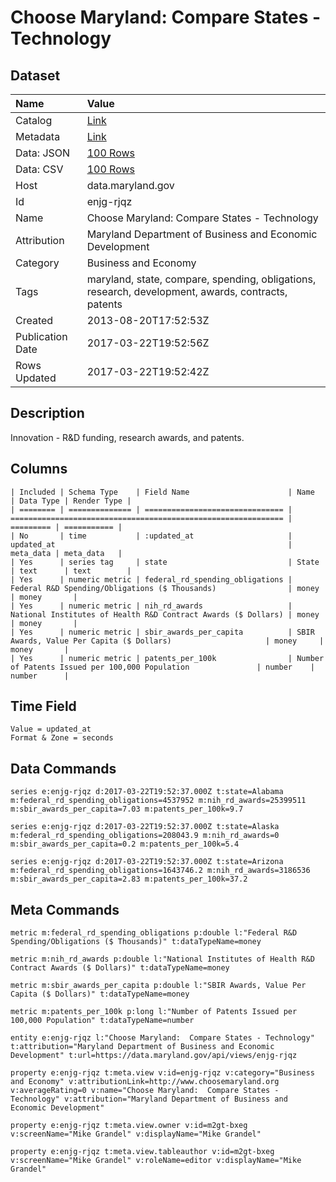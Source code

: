 # Choose Maryland: Compare States - Technology

## Dataset

| Name | Value |
| :--- | :---- |
| Catalog | [Link](https://catalog.data.gov/dataset/choose-maryland-compare-states-technology) |
| Metadata | [Link](https://data.maryland.gov/api/views/enjg-rjqz) |
| Data: JSON | [100 Rows](https://data.maryland.gov/api/views/enjg-rjqz/rows.json?max_rows=100) |
| Data: CSV | [100 Rows](https://data.maryland.gov/api/views/enjg-rjqz/rows.csv?max_rows=100) |
| Host | data.maryland.gov |
| Id | enjg-rjqz |
| Name | Choose Maryland: Compare States - Technology |
| Attribution | Maryland Department of Business and Economic Development |
| Category | Business and Economy |
| Tags | maryland, state, compare, spending, obligations, research, development, awards, contracts, patents |
| Created | 2013-08-20T17:52:53Z |
| Publication Date | 2017-03-22T19:52:56Z |
| Rows Updated | 2017-03-22T19:52:42Z |

## Description

Innovation - R&D funding, research awards, and patents.

## Columns

```ls
| Included | Schema Type    | Field Name                      | Name                                                          | Data Type | Render Type |
| ======== | ============== | =============================== | ============================================================= | ========= | =========== |
| No       | time           | :updated_at                     | updated_at                                                    | meta_data | meta_data   |
| Yes      | series tag     | state                           | State                                                         | text      | text        |
| Yes      | numeric metric | federal_rd_spending_obligations | Federal R&D Spending/Obligations ($ Thousands)                | money     | money       |
| Yes      | numeric metric | nih_rd_awards                   | National Institutes of Health R&D Contract Awards ($ Dollars) | money     | money       |
| Yes      | numeric metric | sbir_awards_per_capita          | SBIR Awards, Value Per Capita ($ Dollars)                     | money     | money       |
| Yes      | numeric metric | patents_per_100k                | Number of Patents Issued per 100,000 Population               | number    | number      |
```

## Time Field

```ls
Value = updated_at
Format & Zone = seconds
```

## Data Commands

```ls
series e:enjg-rjqz d:2017-03-22T19:52:37.000Z t:state=Alabama m:federal_rd_spending_obligations=4537952 m:nih_rd_awards=25399511 m:sbir_awards_per_capita=7.03 m:patents_per_100k=9.7

series e:enjg-rjqz d:2017-03-22T19:52:37.000Z t:state=Alaska m:federal_rd_spending_obligations=208043.9 m:nih_rd_awards=0 m:sbir_awards_per_capita=0.2 m:patents_per_100k=5.4

series e:enjg-rjqz d:2017-03-22T19:52:37.000Z t:state=Arizona m:federal_rd_spending_obligations=1643746.2 m:nih_rd_awards=3186536 m:sbir_awards_per_capita=2.83 m:patents_per_100k=37.2
```

## Meta Commands

```ls
metric m:federal_rd_spending_obligations p:double l:"Federal R&D Spending/Obligations ($ Thousands)" t:dataTypeName=money

metric m:nih_rd_awards p:double l:"National Institutes of Health R&D Contract Awards ($ Dollars)" t:dataTypeName=money

metric m:sbir_awards_per_capita p:double l:"SBIR Awards, Value Per Capita ($ Dollars)" t:dataTypeName=money

metric m:patents_per_100k p:long l:"Number of Patents Issued per 100,000 Population" t:dataTypeName=number

entity e:enjg-rjqz l:"Choose Maryland:  Compare States - Technology" t:attribution="Maryland Department of Business and Economic Development" t:url=https://data.maryland.gov/api/views/enjg-rjqz

property e:enjg-rjqz t:meta.view v:id=enjg-rjqz v:category="Business and Economy" v:attributionLink=http://www.choosemaryland.org v:averageRating=0 v:name="Choose Maryland:  Compare States - Technology" v:attribution="Maryland Department of Business and Economic Development"

property e:enjg-rjqz t:meta.view.owner v:id=m2gt-bxeg v:screenName="Mike Grandel" v:displayName="Mike Grandel"

property e:enjg-rjqz t:meta.view.tableauthor v:id=m2gt-bxeg v:screenName="Mike Grandel" v:roleName=editor v:displayName="Mike Grandel"
```